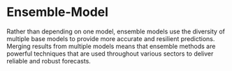 # Ensemble-Model
Rather than depending on one model, ensemble models use the diversity of multiple base models to provide more accurate and resilient predictions. Merging results from multiple models means that ensemble methods are powerful techniques that are used throughout various sectors to deliver reliable and robust forecasts.
